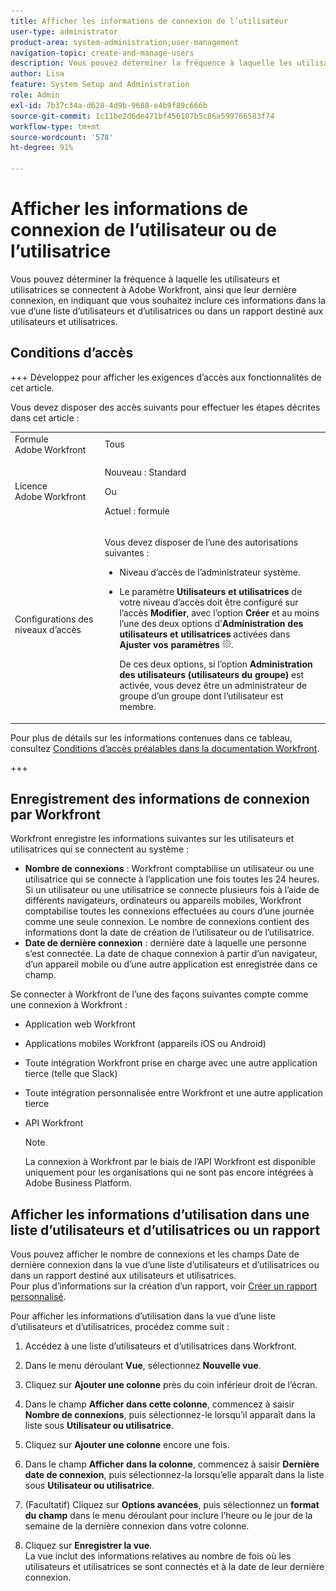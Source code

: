 ```yaml
---
title: Afficher les informations de connexion de l’utilisateur
user-type: administrator
product-area: system-administration;user-management
navigation-topic: create-and-manage-users
description: Vous pouvez déterminer la fréquence à laquelle les utilisateurs et utilisatrices se connectent à Workfront, ainsi que leur dernière connexion, en indiquant que vous souhaitez inclure ces informations dans la vue d’une liste d’utilisateurs et d’utilisatrices ou dans un rapport destiné aux utilisateurs et utilisatrices.
author: Lisa
feature: System Setup and Administration
role: Admin
exl-id: 7b37c34a-d628-4d9b-9688-e4b9f89c666b
source-git-commit: 1c11be2d6de471bf456107b5c86a599766583f74
workflow-type: tm+mt
source-wordcount: '578'
ht-degree: 91%

---
```


# Afficher les informations de connexion de l’utilisateur ou de l’utilisatrice

Vous pouvez déterminer la fréquence à laquelle les utilisateurs et utilisatrices se connectent à Adobe Workfront, ainsi que leur dernière connexion, en indiquant que vous souhaitez inclure ces informations dans la vue d’une liste d’utilisateurs et d’utilisatrices ou dans un rapport destiné aux utilisateurs et utilisatrices.

## Conditions d’accès

+++ Développez pour afficher les exigences d’accès aux fonctionnalités de cet article.

Vous devez disposer des accès suivants pour effectuer les étapes décrites dans cet article :

<table style="table-layout:auto"> 
 <col> 
 <col> 
 <tbody> 
  <tr> 
   <td role="rowheader">Formule Adobe Workfront</td> 
   <td>Tous</td> 
  </tr> 
  <tr> 
   <td role="rowheader">Licence Adobe Workfront</td> 
   <td><p>Nouveau : Standard</p><p>Ou</p><p>Actuel : formule</p></td> 
  </tr> 
  <tr> 
   <td role="rowheader">Configurations des niveaux d’accès</td> 
   <td> <p>Vous devez disposer de l’une des autorisations suivantes :</p> 
    <ul> 
     <li> <p>Niveau d’accès de l’administrateur système. </li> 
     <li> <p>Le paramètre <b>Utilisateurs et utilisatrices</b> de votre niveau d’accès doit être configuré sur l’accès <b>Modifier</b>, avec l’option <b>Créer</b> et au moins l’une des deux options d’<b>Administration des utilisateurs et utilisatrices</b> activées dans <b>Ajuster vos paramètres</b> <img src="assets/gear-icon-in-access-levels.png">. </p> <p>De ces deux options, si l’option <b>Administration des utilisateurs (utilisateurs du groupe)</b> est activée, vous devez être un administrateur de groupe d’un groupe dont l’utilisateur est membre.</p> </li> 
    </ul> </td> 
  </tr> 
 </tbody> 
</table>

Pour plus de détails sur les informations contenues dans ce tableau, consultez [Conditions d’accès préalables dans la documentation Workfront](/help/quicksilver/administration-and-setup/add-users/access-levels-and-object-permissions/access-level-requirements-in-documentation.md).

+++

## Enregistrement des informations de connexion par Workfront

Workfront enregistre les informations suivantes sur les utilisateurs et utilisatrices qui se connectent au système :

* **Nombre de connexions** : Workfront comptabilise un utilisateur ou une utilisatrice qui se connecte à l’application une fois toutes les 24 heures. Si un utilisateur ou une utilisatrice se connecte plusieurs fois à l’aide de différents navigateurs, ordinateurs ou appareils mobiles, Workfront comptabilise toutes les connexions effectuées au cours d’une journée comme une seule connexion. Le nombre de connexions contient des informations dont la date de création de l’utilisateur ou de l’utilisatrice.
* **Date de dernière connexion** : dernière date à laquelle une personne s’est connectée. La date de chaque connexion à partir d’un navigateur, d’un appareil mobile ou d’une autre application est enregistrée dans ce champ.

Se connecter à Workfront de l’une des façons suivantes compte comme une connexion à Workfront :

* Application web Workfront
* Applications mobiles Workfront (appareils iOS ou Android)
* Toute intégration Workfront prise en charge avec une autre application tierce (telle que Slack)
* Toute intégration personnalisée entre Workfront et une autre application tierce
* API Workfront

  >[!NOTE]
  >
  >La connexion à Workfront par le biais de l’API Workfront est disponible uniquement pour les organisations qui ne sont pas encore intégrées à Adobe Business Platform.

## Afficher les informations d’utilisation dans une liste d’utilisateurs et d’utilisatrices ou un rapport

Vous pouvez afficher le nombre de connexions et les champs Date de dernière connexion dans la vue d’une liste d’utilisateurs et d’utilisatrices ou dans un rapport destiné aux utilisateurs et utilisatrices.\
Pour plus d’informations sur la création d’un rapport, voir [Créer un rapport personnalisé](../../../reports-and-dashboards/reports/creating-and-managing-reports/create-custom-report.md).

Pour afficher les informations d’utilisation dans la vue d’une liste d’utilisateurs et d’utilisatrices, procédez comme suit :

1. Accédez à une liste d’utilisateurs et d’utilisatrices dans Workfront.
1. Dans le menu déroulant **Vue**, sélectionnez **Nouvelle vue**.

1. Cliquez sur **Ajouter une colonne** près du coin inférieur droit de l’écran.
1. Dans le champ **Afficher dans cette colonne**, commencez à saisir **Nombre de connexions**, puis sélectionnez-le lorsqu’il apparaît dans la liste sous **Utilisateur ou utilisatrice**.

1. Cliquez sur **Ajouter une colonne** encore une fois.
1. Dans le champ **Afficher dans la colonne**, commencez à saisir **Dernière date de connexion**, puis sélectionnez-la lorsqu’elle apparaît dans la liste sous **Utilisateur ou utilisatrice**.

1. (Facultatif) Cliquez sur **Options avancées**, puis sélectionnez un **format du champ** dans le menu déroulant pour inclure l’heure ou le jour de la semaine de la dernière connexion dans votre colonne.

1. Cliquez sur **Enregistrer la vue**.\
   La vue inclut des informations relatives au nombre de fois où les utilisateurs et utilisatrices se sont connectés et à la date de leur dernière connexion.
